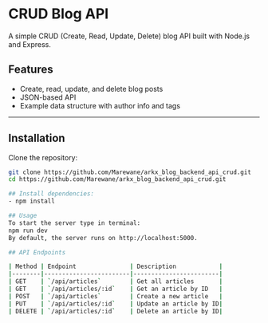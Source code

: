 # CRUD Blog API

A simple CRUD (Create, Read, Update, Delete) blog API built with Node.js and Express.

## Features
- Create, read, update, and delete blog posts
- JSON-based API
- Example data structure with author info and tags

---

## Installation

Clone the repository:
```bash
git clone https://github.com/Marewane/arkx_blog_backend_api_crud.git
cd https://github.com/Marewane/arkx_blog_backend_api_crud.git

## Install dependencies:
- npm install

## Usage
To start the server type in terminal:
npm run dev
By default, the server runs on http://localhost:5000.

## API Endpoints

| Method | Endpoint               | Description            |
|--------|------------------------|------------------------|
| GET    | `/api/articles`        | Get all articles       |
| GET    | `/api/articles/:id`    | Get an article by ID   |
| POST   | `/api/articles`        | Create a new article   |
| PUT    | `/api/articles/:id`    | Update an article by ID|
| DELETE | `/api/articles/:id`    | Delete an article by ID|
